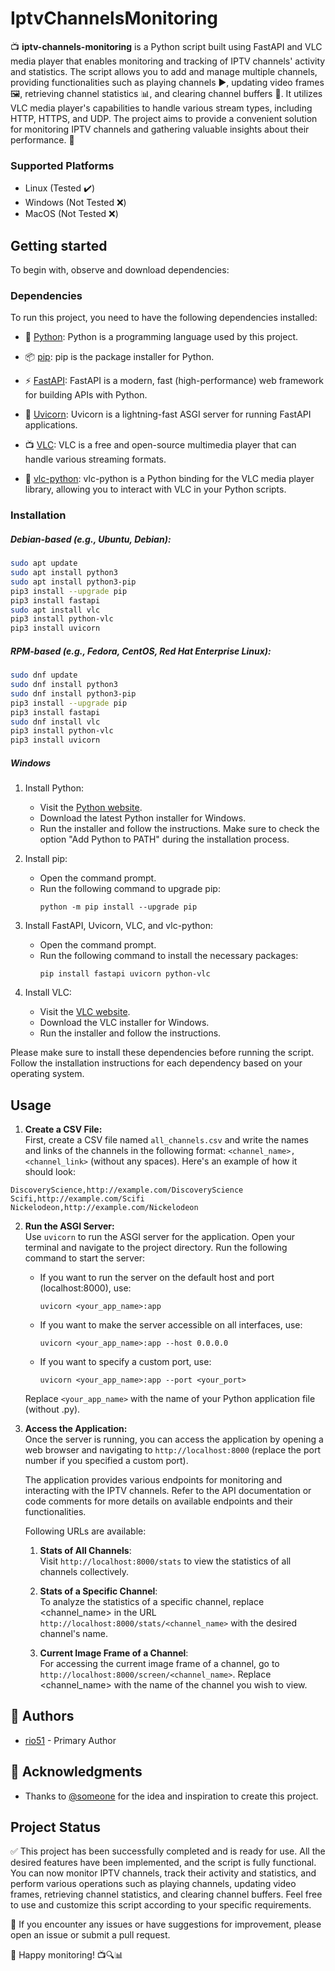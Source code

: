 # IptvChannelsMonitoring



📺 **iptv-channels-monitoring** is a Python script built using FastAPI and VLC media player that enables monitoring and tracking of IPTV channels' activity and statistics. The script allows you to add and manage multiple channels, providing functionalities such as playing channels ▶️, updating video frames 🖼️, retrieving channel statistics 📊, and clearing channel buffers 🧹. It utilizes VLC media player's capabilities to handle various stream types, including HTTP, HTTPS, and UDP. The project aims to provide a convenient solution for monitoring IPTV channels and gathering valuable insights about their performance. 🚀


### Supported Platforms
   - Linux (Tested ✔️)
   - Windows (Not Tested ❌)
   - MacOS (Not Tested ❌)

## Getting started
To begin with, observe and download dependencies:

### Dependencies

To run this project, you need to have the following dependencies installed:

- 🐍 [Python](https://www.python.org/downloads/): Python is a programming language used by this project.

- 📦 [pip](https://pip.pypa.io/en/stable/): pip is the package installer for Python.

- ⚡️ [FastAPI](https://fastapi.tiangolo.com/): FastAPI is a modern, fast (high-performance) web framework for building APIs with Python.

- 🦄 [Uvicorn](https://www.uvicorn.org/): Uvicorn is a lightning-fast ASGI server for running FastAPI applications.

- 📺 [VLC](https://www.videolan.org/vlc/index.html): VLC is a free and open-source multimedia player that can handle various streaming formats.

- 🐍 [vlc-python](https://pypi.org/project/python-vlc/): vlc-python is a Python binding for the VLC media player library, allowing you to interact with VLC in your Python scripts.


### Installation

##### Debian-based (e.g., Ubuntu, Debian):
```bash
sudo apt update
sudo apt install python3
sudo apt install python3-pip
pip3 install --upgrade pip
pip3 install fastapi
sudo apt install vlc
pip3 install python-vlc
pip3 install uvicorn
```
 
##### RPM-based (e.g., Fedora, CentOS, Red Hat Enterprise Linux):
```bash
sudo dnf update
sudo dnf install python3
sudo dnf install python3-pip
pip3 install --upgrade pip
pip3 install fastapi
sudo dnf install vlc
pip3 install python-vlc
pip3 install uvicorn
```

##### Windows
1. Install Python:
   - Visit the [Python website](https://www.python.org/downloads/).
   - Download the latest Python installer for Windows.
   - Run the installer and follow the instructions. Make sure to check the option "Add Python to PATH" during the installation process.

2. Install pip:
   - Open the command prompt.
   - Run the following command to upgrade pip:
     ```
     python -m pip install --upgrade pip
     ```

3. Install FastAPI, Uvicorn, VLC, and vlc-python:
   - Open the command prompt.
   - Run the following command to install the necessary packages:
     ```
     pip install fastapi uvicorn python-vlc
     ```

4. Install VLC:
   - Visit the [VLC website](https://www.videolan.org/vlc/index.html).
   - Download the VLC installer for Windows.
   - Run the installer and follow the instructions.


Please make sure to install these dependencies before running the script. Follow the installation instructions for each dependency based on your operating system.





## Usage

1. **Create a CSV File:**  
   First, create a CSV file named `all_channels.csv` and write the names and links of the channels in the following format: `<channel_name>,<channel_link>` (without any spaces). Here's an example of how it should look:
```csv
DiscoveryScience,http://example.com/DiscoveryScience
Scifi,http://example.com/Scifi
Nickelodeon,http://example.com/Nickelodeon
```


2. **Run the ASGI Server:**  
   Use `uvicorn` to run the ASGI server for the application. Open your terminal and navigate to the project directory. 
    Run the following command to start the server:
   - If you want to run the server on the default host and port (localhost:8000), use:
     ```
     uvicorn <your_app_name>:app
     ```

   - If you want to make the server accessible on all interfaces, use:
     ```
     uvicorn <your_app_name>:app --host 0.0.0.0
     ```
   
   - If you want to specify a custom port, use:
     ```
     uvicorn <your_app_name>:app --port <your_port>
     ```

   Replace `<your_app_name>` with the name of your Python application file (without .py).

3. **Access the Application:**  
   Once the server is running, you can access the application by opening a web browser and navigating to `http://localhost:8000`   (replace the port number if you specified a custom port).

   The application provides various endpoints for monitoring and interacting with the IPTV channels. Refer to the API documentation or code comments for more details on available endpoints and their functionalities.

   Following URLs are available:  

   1. **Stats of All Channels**:  
   Visit `http://localhost:8000/stats` to view the statistics of all channels collectively.

   2. **Stats of a Specific Channel**:  
   To analyze the statistics of a specific channel, replace <channel_name> in the URL `http://localhost:8000/stats/<channel_name>` with the desired channel's name.

   3. **Current Image Frame of a Channel**:  
   For accessing the current image frame of a channel, go to `http://localhost:8000/screen/<channel_name>`. Replace <channel_name> with the name of the channel you wish to view.







## 👥 Authors

- [rio51](https://github.com/rio51) - Primary Author

## 🙏 Acknowledgments

- Thanks to [@someone](https://github.com/someone) for the idea and inspiration to create this project.


## Project Status

✅ This project has been successfully completed and is ready for use. All the desired features have been implemented, and the script is fully functional. You can now monitor IPTV channels, track their activity and statistics, and perform various operations such as playing channels, updating video frames, retrieving channel statistics, and clearing channel buffers. Feel free to use and customize this script according to your specific requirements.

🐛 If you encounter any issues or have suggestions for improvement, please open an issue or submit a pull request.

🎉 Happy monitoring! 📺🔍📊

